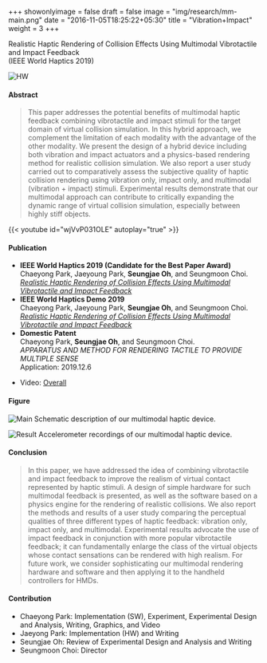 +++
showonlyimage = false
draft = false
image = "img/research/mm-main.png"
date = "2016-11-05T18:25:22+05:30"
title = "Vibration+Impact"
weight = 3
+++

Realistic Haptic Rendering of Collision Effects Using Multimodal Vibrotactile and Impact Feedback<br> (IEEE World Haptics 2019)
<!--more-->

![HW][2]

#### Abstract
> This paper addresses the potential benefits of multimodal haptic feedback combining vibrotactile and impact stimuli for the target domain of virtual collision simulation. In this hybrid approach, we complement the limitation of each modality with the advantage of the other modality. We present the design of a hybrid device including both vibration and impact actuators and a physics-based rendering method for realistic collision simulation. We also report a user study carried out to comparatively assess the subjective quality of haptic collision rendering using vibration only, impact only, and multimodal (vibration + impact) stimuli. Experimental results demonstrate that our multimodal approach can contribute to critically expanding the dynamic range of virtual collision simulation, especially between highly stiff objects.

{{< youtube id="wjVvP031OLE" autoplay="true" >}}

#### Publication
* **IEEE World Haptics 2019 (Candidate for the Best Paper Award)**<br>Chaeyong Park, Jaeyoung Park, **Seungjae Oh**, and Seungmoon Choi. <br>*[Realistic Haptic Rendering of Collision Effects Using Multimodal Vibrotactile and Impact Feedback](https://doi.org/10.1109/WHC.2019.8816116)* 
* **IEEE World Haptics Demo 2019**<br>Chaeyong Park, Jaeyoung Park, **Seungjae Oh**, and Seungmoon Choi.<br>*[Realistic Haptic Rendering of Collision Effects Using Multimodal Vibrotactile and Impact Feedback](https://youtu.be/UFgp7A1IK7o?t=61)*
* **Domestic Patent**<br>Chaeyong Park, **Seungjae Oh**, and Seungmoon Choi.<br>*APPARATUS AND METHOD FOR RENDERING TACTILE TO PROVIDE MULTIPLE SENSE*<br>Application: 2019.12.6
<!-- * Link: [Full Paper](https://doi.org/10.1109/WHC.2019.8816116) -->
* Video: [Overall](https://youtu.be/wjVvP031OLE)

#### Figure
![Main][1]
Schematic description of our multimodal haptic device.

![Result][3]
Accelerometer recordings of our multimodal haptic device.

#### Conclusion
>In this paper, we have addressed the idea of combining vibrotactile and impact feedback to improve the realism of virtual contact represented by haptic stimuli. A design of simple hardware for such multimodal feedback is presented, as well as the software based on a physics engine for the rendering of realistic collisions. We also report the methods and results of a user study comparing the perceptual qualities of three different types of haptic feedback: vibration only, impact only, and multimodal. Experimental results advocate the use of impact feedback in conjunction with more popular vibrotactile feedback; it can fundamentally enlarge the class of the virtual objects whose contact sensations can be rendered with high realism. For future work, we consider sophisticating our multimodal rendering hardware and software and then applying it to the handheld controllers for HMDs.

#### Contribution
* Chaeyong Park: Implementation (SW), Experiment, Experimental Design and Analysis, Writing, Graphics, and Video 
* Jaeyong Park: Implementation (HW) and Writing
* Seungjae Oh: Review of Experimental Design and Analysis and Writing
* Seungmoon Choi: Director

[1]: /img/research/mm-main.png
[2]: /img/research/mm-hw.png
[3]: /img/research/mm-data.png
[4]: /img/research/mm-teasor.jpg

